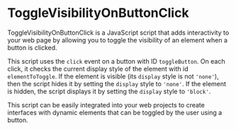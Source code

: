 # ToggleVisibilityOnButtonClick
ToggleVisibilityOnButtonClick is a JavaScript script that adds interactivity to your web page by allowing you to toggle the visibility of an element when a button is clicked.

This script uses the `click` event on a button with ID `toggleButton`. On each click, it checks the current display style of the element with id `elementToToggle`. If the element is visible (its `display` style is not `'none'`), then the script hides it by setting the `display` style to `'none'`. If the element is hidden, the script displays it by setting the `display` style to `'block'`.

This script can be easily integrated into your web projects to create interfaces with dynamic elements that can be toggled by the user using a button.
